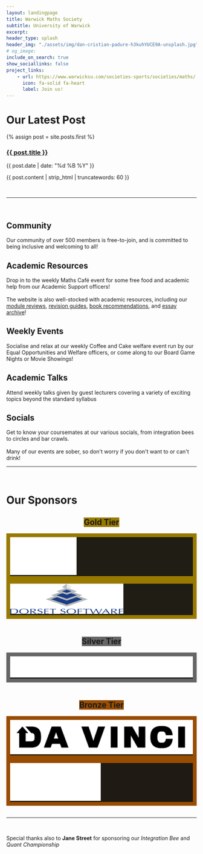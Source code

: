 ```yaml
---
layout: landingpage
title: Warwick Maths Society
subtitle: University of Warwick
excerpt: 
header_type: splash
header_img: "./assets/img/dan-cristian-padure-h3kuhYUCE9A-unsplash.jpg"
# og_image:
include_on_search: true
show_sociallinks: false
project_links:
    - url: https://www.warwicksu.com/societies-sports/societies/maths/
      icon: fa-solid fa-heart
      label: Join us!
---
```


<style>
body {
    background-image: url("./assets/desync/tiling-background.png");
    background-repeat: repeat;
}

#gold-sponsor {
    border: 10px solid #997a00;
    background-color: #1f1d14;
}
#silver-sponsor {
    border: 10px solid #666666;
    background-color: #1a1a1a
}
#bronze-sponsor {
    border: 10px solid #994d00;
    background-color: #1f1a14;
}
</style>

<div class="text-center my-4 py-5 px-3 bg-primary rounded-lg">
    <h1> Our Latest Post</h1>
    {% assign post = site.posts.first %}
    <a href="{{ post.url }}">
        <h3>{{ post.title }}</h3>
    </a>
    <p class="blogdate">{{ post.date | date: "%d %B %Y" }}</p>
    <p>{{ post.content | strip_html | truncatewords: 60 }}</p>
</div>

<br/>

---

<br/>

<div class="text-center my-4 py-5 px-3 bg-primary rounded-lg chulapa-overlay-img">
    <p><i class="fa-solid fa-users fa-3x"></i></p>
    <h2 class="font-weight-light py-3">Community</h2>
    <p class="lead font-weight-light py-2">Our community of over 500 members is free-to-join, and is committed to being inclusive and welcoming to all!</p>
</div>

<div class="text-center my-4 py-5 px-3 bg-primary rounded-lg chulapa-overlay-img">
    <p><i class="fa-solid fa-book-bookmark fa-3x"></i></p>
    <h2 class="font-weight-light py-3">Academic Resources</h2>
    <p class="lead font-weight-light py-2">
    Drop in to the weekly <span class="font-weight-bold">Maths Café</span> event for some free food and academic help from our Academic Support officers!
    <br/>
    <br/>
    The website is also well-stocked with academic resources, including our <a href="{% link _pages/module-reviews.md %}">module reviews</a>, <a href="{% link _pages/module-guides.md %}">revision guides</a>, <a href="{% link _pages/book-reviews.md %}">book recommendations</a>, and <a href="{% link _pages/essays.md %}">essay archive</a>!
    </p>
</div>

<div class="text-center my-4 py-5 px-3 bg-primary rounded-lg chulapa-overlay-img">
    <p><i class="fa-solid fa-mug-hot fa-3x"></i></p>
    <h2 class="font-weight-light py-3">Weekly Events</h2>
    <p class="lead font-weight-light py-2">Socialise and relax at our weekly <span class="font-weight-bold">Coffee and Cake</span> welfare event run by our Equal Opportunities and Welfare officers, or come along to our <span class="font-weight-bold">Board Game Nights</span> or <span class="font-weight-bold">Movie Showings</span>!</p>
</div>

<div class="text-center my-4 py-5 px-3 bg-primary rounded-lg chulapa-overlay-img">
    <p><i class="fas fa-solid fa-microphone-lines fa-3x"></i></p>
    <h2 class="font-weight-light  py-3">Academic Talks</h2>
    <p class="lead font-weight-light py-2">Attend weekly talks given by guest lecturers covering a variety of exciting topics beyond the standard syllabus</p>
</div>

<div class="text-center my-4 py-5 px-3 bg-primary rounded-lg chulapa-overlay-img">
    <p><i class="fa-solid fa-comments fa-3x"></i></p>
    <h2 class="font-weight-light py-3">Socials</h2>
    <p class="lead font-weight-light py-2">Get to know your coursemates at our various socials, from integration bees to circles and bar crawls.
    <br/>
    <br/>
    Many of our events are sober, so don't worry if you don't want to or can't drink!</p>
</div>

---

<br/>

<div class="text-center my-4 px-3">
    <p><i class="fa-solid fa-award fa-3x"></i></p>
    <h1 class="font-weight-light py-3">Our Sponsors</h1>
</div>
<div class="text-center rounded-lg" style="width:fit-content;background-color:#997a00;margin-inline:auto;">
    <h2 class="font-weight-light py-2 px-2">Gold Tier</h2>
</div>
<div class="text-center my-4 py-4 px-3 rounded-lg" id="gold-sponsor">
    <a href="https://tpp-uk.com/">
        <img src="/assets/sponsor logos/TPP.png" alt="TPP Logo" style="max-height:100px;width:auto;">
    </a>
</div>
<div class="text-center my-4 py-4 px-3 rounded-lg" id="gold-sponsor">
    <a href="https://www.dorsetsoftware.com/Home">
        <img src="/assets/sponsor logos/Dorset Software.png" alt="Dorset Software Logo" style="max-height:100px;width:auto;">
    </a>
</div>

<br/>

<div class="text-center rounded-lg" style="width:fit-content;background-color:#666666;margin-inline:auto;">
    <h2 class="font-weight-light py-2 px-2">Silver Tier</h2>
</div>

<div class="text-center my-4 py-4 px-3 rounded-lg" id="silver-sponsor">
    <a href="https://sig.com/">
        <img src="/assets/sponsor logos/Susquehanna-light.png" alt="Susquehanna Logo" style="max-height:100px;width:auto;">
    </a>
</div>

<!--Insert Optiver here when we recieve details-->

<br/>

<div class="text-center rounded-lg" style="width:fit-content;background-color:#994d00;margin-inline:auto;">
    <h2 class="font-weight-light py-2 px-2">Bronze Tier</h2>
</div>
<div class="text-center my-4 py-4 px-3 rounded-lg" id="bronze-sponsor">
    <a href="https://davincitrading.com/">
        <img src="/assets/sponsor logos/Da Vinci Trading.png" alt="Da Vinci Trading Logo" style="max-height:100px;width:auto;">
    </a>
</div>
<div class="text-center my-4 py-4 px-3 rounded-lg" id="bronze-sponsor">
    <a href="https://www.janestreet.com/">
        <img src="/assets/sponsor logos/Jane Street.png" alt="Jane Street Logo" style="max-height:100px;width:auto;">
    </a>
</div>

<br/>

---

<br/>

<div class="text-center my-4 px-3">
    <p class="lead font-weight-light py-2">Special thanks also to <b>Jane Street</b> for sponsoring our <i>Integration Bee</i> and <i>Quant Championship</i></p>
</div>
<div class="text-center my-1 py-4 px-3 rounded-lg">
    
</div>
